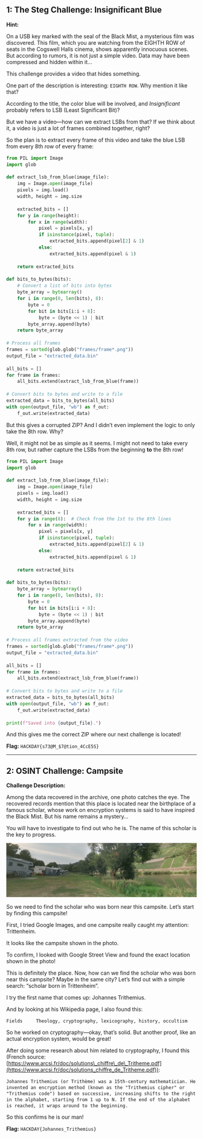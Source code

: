 ## 1: The Steg Challenge: Insignificant Blue

**Hint:**

On a USB key marked with the seal of the Black Mist, a mysterious film was discovered. This film, which you are watching from the EIGHTH ROW of seats in the Cogswell Halls cinema, shows apparently innocuous scenes. But according to rumors, it is not just a simple video. Data may have been compressed and hidden within it…

This challenge provides a video that hides something.

One part of the description is interesting: `EIGHTH ROW`. Why mention it like that?

According to the title, the color blue will be involved, and *Insignificant* probably refers to LSB (Least Significant Bit)?

But we have a video—how can we extract LSBs from that? If we think about it, a video is just a lot of frames combined together, right?

So the plan is to extract every frame of this video and take the blue LSB from every 8th row of every frame:

```python
from PIL import Image
import glob

def extract_lsb_from_blue(image_file):
    img = Image.open(image_file)
    pixels = img.load()
    width, height = img.size

    extracted_bits = []
    for y in range(height):
        for x in range(width):
            pixel = pixels[x, y]  
            if isinstance(pixel, tuple): 
                extracted_bits.append(pixel[2] & 1)
            else:
                extracted_bits.append(pixel & 1)

    return extracted_bits

def bits_to_bytes(bits):
    # Convert a list of bits into bytes
    byte_array = bytearray()
    for i in range(0, len(bits), 8):
        byte = 0
        for bit in bits[i:i + 8]:
            byte = (byte << 1) | bit
        byte_array.append(byte)
    return byte_array

# Process all frames
frames = sorted(glob.glob("frames/frame*.png"))
output_file = "extracted_data.bin"

all_bits = []
for frame in frames:
    all_bits.extend(extract_lsb_from_blue(frame))

# Convert bits to bytes and write to a file
extracted_data = bits_to_bytes(all_bits)
with open(output_file, "wb") as f_out:
    f_out.write(extracted_data)
```

But this gives a corrupted ZIP? And I didn’t even implement the logic to only take the 8th row. Why?

Well, it might not be as simple as it seems. I might not need to take every 8th row, but rather capture the LSBs from the beginning **to** the 8th row!

```python
from PIL import Image
import glob

def extract_lsb_from_blue(image_file):
    img = Image.open(image_file)
    pixels = img.load()
    width, height = img.size

    extracted_bits = []
    for y in range(8):  # Check from the 1st to the 8th lines
        for x in range(width):
            pixel = pixels[x, y]  
            if isinstance(pixel, tuple): 
                extracted_bits.append(pixel[2] & 1)
            else:
                extracted_bits.append(pixel & 1)

    return extracted_bits

def bits_to_bytes(bits):
    byte_array = bytearray()
    for i in range(0, len(bits), 8):
        byte = 0
        for bit in bits[i:i + 8]:
            byte = (byte << 1) | bit
        byte_array.append(byte)
    return byte_array

# Process all frames extracted from the video
frames = sorted(glob.glob("frames/frame*.png"))
output_file = "extracted_data.bin"

all_bits = []
for frame in frames:
    all_bits.extend(extract_lsb_from_blue(frame))

# Convert bits to bytes and write to a file
extracted_data = bits_to_bytes(all_bits)
with open(output_file, "wb") as f_out:
    f_out.write(extracted_data)

print(f"Saved into {output_file}.")
```

And this gives me the correct ZIP where our next challenge is located!

**Flag:** `HACKDAY{s73@M_$7@tion_4CcE5S}`

---

## 2: OSINT Challenge: Campsite

**Challenge Description:**

Among the data recovered in the archive, one photo catches the eye. The recovered records mention that this place is located near the birthplace of a famous scholar, whose work on encryption systems is said to have inspired the Black Mist. But his name remains a mystery…

You will have to investigate to find out who he is. The name of this scholar is the key to progress.

![alt text](note/ctf/HACKDAY_2025/asset/Wellhidden.png)

So we need to find the scholar who was born near this campsite. Let’s start by finding this campsite!

First, I tried Google Images, and one campsite really caught my attention: Trittenheim.

It looks like the campsite shown in the photo.

To confirm, I looked with Google Street View and found the exact location shown in the photo!

This is definitely the place. Now, how can we find the scholar who was born near this campsite? Maybe in the same city? Let’s find out with a simple search: “scholar born in Trittenheim”.

I try the first name that comes up: Johannes Trithemius.

And by looking at his Wikipedia page, I also found this:

```
Fields     Theology, cryptography, lexicography, history, occultism
```

So he worked on cryptography—okay, that’s solid. But another proof, like an actual encryption system, would be great!

After doing some research about him related to cryptography, I found this (French source: [https://www.arcsi.fr/doc/solutions\_chiffre\_de\_Tritheme.pdf](https://www.arcsi.fr/doc/solutions_chiffre_de_Tritheme.pdf)):

```
Johannes Trithemius (or Trithème) was a 15th-century mathematician. He invented an encryption method (known as the "Trithemius cipher" or "Trithemius code") based on successive, increasing shifts to the right in the alphabet, starting from 1 up to N. If the end of the alphabet is reached, it wraps around to the beginning.
```

So this confirms he is our man!

**Flag:** `HACKDAY{Johannes_Trithemius}`

